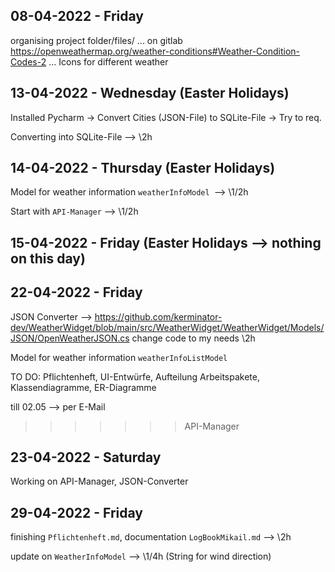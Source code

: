 
## 08-04-2022 - Friday
organising project folder/files/ ... on gitlab
https://openweathermap.org/weather-conditions#Weather-Condition-Codes-2 ... Icons for different weather

## 13-04-2022 - Wednesday (Easter Holidays)
Installed Pycharm -> Convert Cities (JSON-File) to SQLite-File -> Try to req.

Converting into SQLite-File --> \2h

## 14-04-2022 - Thursday (Easter Holidays)
Model for weather information `weatherInfoModel `--> \1/2h

Start with `API-Manager` --> \1/2h

## 15-04-2022 - Friday (Easter Holidays --> nothing on this day)

## 22-04-2022 - Friday
JSON Converter --> https://github.com/kerminator-dev/WeatherWidget/blob/main/src/WeatherWidget/WeatherWidget/Models/JSON/OpenWeatherJSON.cs change code to my needs \2h

Model for weather information `weatherInfoListModel`

TO DO: Pflichtenheft, UI-Entwürfe, Aufteilung Arbeitspakete, Klassendiagramme, ER-Diagramme

till 02.05 --> per E-Mail
>>>>>>> API-Manager

## 23-04-2022 - Saturday
Working on API-Manager, JSON-Converter

## 29-04-2022 - Friday
finishing `Pflichtenheft.md`, documentation `LogBookMikail.md` --> \2h

update on `WeatherInfoModel` --> \1/4h (String for wind direction)
